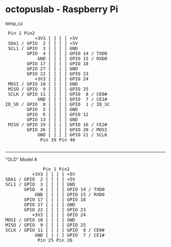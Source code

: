# octopuslab - Raspberry Pi
temp_cz

<pre>
 Pin 1 Pin2
           +3V3 [ ] [ ] +5V
 SDA1 / GPIO  2 [ ] [ ] +5V
 SCL1 / GPIO  3 [ ] [ ] GND
        GPIO  4 [ ] [ ] GPIO 14 / TXD0
            GND [ ] [ ] GPIO 15 / RXD0
        GPIO 17 [ ] [ ] GPIO 18
        GPIO 27 [ ] [ ] GND
        GPIO 22 [ ] [ ] GPIO 23
           +3V3 [ ] [ ] GPIO 24
 MOSI / GPIO 10 [ ] [ ] GND
 MISO / GPIO  9 [ ] [ ] GPIO 25
 SCLK / GPIO 11 [ ] [ ] GPIO  8 / CE0#
            GND [ ] [ ] GPIO  7 / CE1#
ID_SD / GPIO  0 [ ] [ ] GPIO  1 / ID_SC
        GPIO  5 [ ] [ ] GND
        GPIO  6 [ ] [ ] GPIO 12
        GPIO 13 [ ] [ ] GND
 MISO / GPIO 19 [ ] [ ] GPIO 16 / CE2#
        GPIO 26 [ ] [ ] GPIO 20 / MOSI
            GND [ ] [ ] GPIO 21 / SCLK
             Pin 39 Pin 40                
             
</pre>

<hr />
"OLD" Model A

<pre>
              Pin 1 Pin2
          +3V3 [ ] [ ] +5V
SDA1 / GPIO  2 [ ] [ ] +5V
SCL1 / GPIO  3 [ ] [ ] GND
       GPIO  4 [ ] [ ] GPIO 14 / TXD0
           GND [ ] [ ] GPIO 15 / RXD0
       GPIO 17 [ ] [ ] GPIO 18
       GPIO 27 [ ] [ ] GND
       GPIO 22 [ ] [ ] GPIO 23
          +3V3 [ ] [ ] GPIO 24
MOSI / GPIO 10 [ ] [ ] GND
MISO / GPIO  9 [ ] [ ] GPIO 25
SCLK / GPIO 11 [ ] [ ] GPIO  8 / CE0#
           GND [ ] [ ] GPIO  7 / CE1#
            Pin 25 Pin 26
</pre>             
             
             

